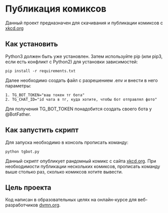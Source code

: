 # Публикация комиксов

Данный проект предназначен для скачивания и публикации
комиксов с [xkcd.org](https://xkcd.com)


## Как установить

Python3 должен быть уже установлен. Затем используйте pip 
(или pip3, если есть конфликт с Python2) для установки зависимостей:

```pip install -r requirements.txt```

Далее необходимо создать файл с разрешением .env и внести в него параметры:

    1. TG_BOT_TOKEN="ваш токен тг бота"
    2. TG_CHAT_ID="id чата в тг, куда хотите, чтобы бот отправлял фото"

Для получения TG_BOT_TOKEN понадобится создать своего бота у @BotFather.

## Как запустить скрипт

Для запуска необходимо в консоль прописать команду:

```python tgbot.py ```

Данный скрипт опубликует рандомный комикс с сайта [xkcd.org](https://xkcd.com). 
При необходимости публикации нескольких комиксов, прописать команду выше столько раз, 
сколько комиксов хотите вывести.

## Цель проекта

Код написан в образовательных целях на онлайн-курсе для веб-разработчиков [dvmn.org](https://dvmn.org).